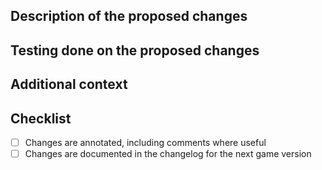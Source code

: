 <!-- General useful tooling:
    - [ScreenToGif](https://www.screentogif.com/): Free, open source screen recorder that can export to MP4. If the changes are visual, these can help you tell us exactly what the changes imply!
-->

## Description of the proposed changes
<!-- A clear and concise description (or visuals) of what the changes imply. 
If it closes an issue, make sure to link the issue by using "(Closes/Fixes/Resolves) #(Issue Number)" in your pull request. -->


## Testing done on the proposed changes
<!-- List all relevant testing that you've done to confirm the changes work. -->


## Additional context
<!-- Add any other context about the pull request here. -->


## Checklist

- [ ] Changes are annotated, including comments where useful
- [ ] Changes are documented in the changelog for the next game version
